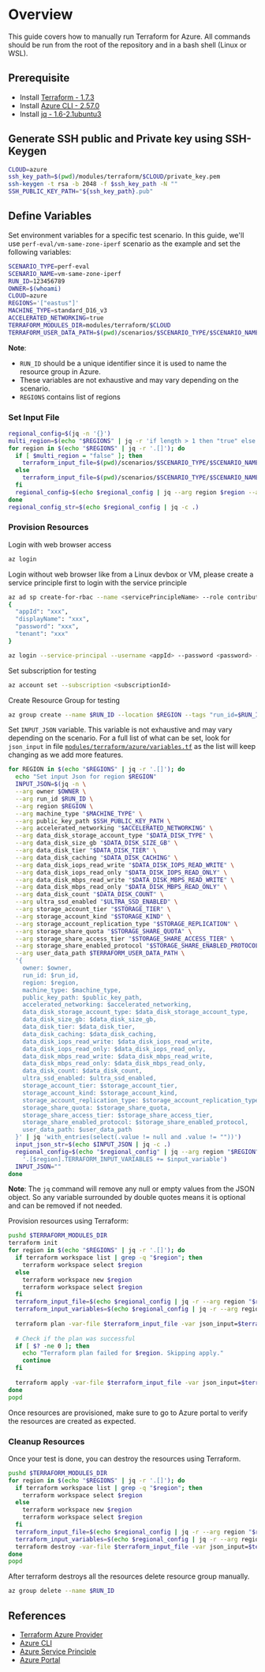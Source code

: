 # Overview

This guide covers how to manually run Terraform for Azure. All commands should be run from the root of the repository and in a bash shell (Linux or WSL).

## Prerequisite

* Install [Terraform - 1.7.3](https://developer.hashicorp.com/terraform/tutorials/azure-get-started/install-cli)
* Install [Azure CLI - 2.57.0](https://learn.microsoft.com/en-us/cli/azure/install-azure-cli-linux?pivots=apt)
* Install [jq - 1.6-2.1ubuntu3](https://stedolan.github.io/jq/download/)

## Generate SSH public and Private key using SSH-Keygen

```bash
CLOUD=azure
ssh_key_path=$(pwd)/modules/terraform/$CLOUD/private_key.pem
ssh-keygen -t rsa -b 2048 -f $ssh_key_path -N ""
SSH_PUBLIC_KEY_PATH="${ssh_key_path}.pub"
```

## Define Variables

Set environment variables for a specific test scenario. In this guide, we'll use `perf-eval/vm-same-zone-iperf` scenario as the example and set the following variables:

```bash
SCENARIO_TYPE=perf-eval
SCENARIO_NAME=vm-same-zone-iperf
RUN_ID=123456789
OWNER=$(whoami)
CLOUD=azure
REGIONS='["eastus"]' 
MACHINE_TYPE=standard_D16_v3
ACCELERATED_NETWORKING=true
TERRAFORM_MODULES_DIR=modules/terraform/$CLOUD
TERRAFORM_USER_DATA_PATH=$(pwd)/scenarios/$SCENARIO_TYPE/$SCENARIO_NAME/bash-scripts
```

**Note**:

* `RUN_ID` should be a unique identifier since it is used to name the resource group in Azure.
* These variables are not exhaustive and may vary depending on the scenario.
* `REGIONS` contains list of regions

### Set Input File

```bash
regional_config=$(jq -n '{}')
multi_region=$(echo "$REGIONS" | jq -r 'if length > 1 then "true" else "false" end')
for region in $(echo "$REGIONS" | jq -r '.[]'); do
  if [ $multi_region = "false" ]; then
    terraform_input_file=$(pwd)/scenarios/$SCENARIO_TYPE/$SCENARIO_NAME/terraform-inputs/${CLOUD}.tfvars
  else
    terraform_input_file=$(pwd)/scenarios/$SCENARIO_TYPE/$SCENARIO_NAME/terraform-inputs/${CLOUD}-${region}.tfvars
  fi
  regional_config=$(echo $regional_config | jq --arg region $region --arg file_path $terraform_input_file '. + {($region): {"TERRAFORM_INPUT_FILE" : $file_path}}')
done
regional_config_str=$(echo $regional_config | jq -c .)
```

### Provision Resources

Login with web browser access

```bash
az login
```

Login without web browser like from a Linux devbox or VM, please create a service principle first to login with the service principle

```bash
az ad sp create-for-rbac --name <servicePrincipleName> --role contributor --scopes /subscriptions/<subscriptionId>
{
  "appId": "xxx",
  "displayName": "xxx",
  "password": "xxx",
  "tenant": "xxx"
}

az login --service-principal --username <appId> --password <password> --tenant <tenant>
```

Set subscription for testing

```bash
az account set --subscription <subscriptionId>
```

Create Resource Group for testing

```bash
az group create --name $RUN_ID --location $REGION --tags "run_id=$RUN_ID" "scenario=${SCENARIO_TYPE}-${SCENARIO_NAME}" "owner=azure_devops" "creation_date=$(date -u +'%Y-%m-%dT%H:%M:%SZ')" "deletion_due_time=$(date -u -d '+2 hour' +'%Y-%m-%dT%H:%M:%SZ')"
```

Set `INPUT_JSON` variable. This variable is not exhaustive and may vary depending on the scenario. For a full list of what can be set, look for `json_input` in file [`modules/terraform/azure/variables.tf`](../../../modules/terraform/azure/variables.tf) as the list will keep changing as we add more features.

```bash
for REGION in $(echo "$REGIONS" | jq -r '.[]'); do
  echo "Set input Json for region $REGION"
  INPUT_JSON=$(jq -n \
  --arg owner $OWNER \
  --arg run_id $RUN_ID \
  --arg region $REGION \
  --arg machine_type "$MACHINE_TYPE" \
  --arg public_key_path $SSH_PUBLIC_KEY_PATH \
  --arg accelerated_networking "$ACCELERATED_NETWORKING" \
  --arg data_disk_storage_account_type "$DATA_DISK_TYPE" \
  --arg data_disk_size_gb "$DATA_DISK_SIZE_GB" \
  --arg data_disk_tier "$DATA_DISK_TIER" \
  --arg data_disk_caching "$DATA_DISK_CACHING" \
  --arg data_disk_iops_read_write "$DATA_DISK_IOPS_READ_WRITE" \
  --arg data_disk_iops_read_only "$DATA_DISK_IOPS_READ_ONLY" \
  --arg data_disk_mbps_read_write "$DATA_DISK_MBPS_READ_WRITE" \
  --arg data_disk_mbps_read_only "$DATA_DISK_MBPS_READ_ONLY" \
  --arg data_disk_count "$DATA_DISK_COUNT" \
  --arg ultra_ssd_enabled "$ULTRA_SSD_ENABLED" \
  --arg storage_account_tier "$STORAGE_TIER" \
  --arg storage_account_kind "$STORAGE_KIND" \
  --arg storage_account_replication_type "$STORAGE_REPLICATION" \
  --arg storage_share_quota "$STORAGE_SHARE_QUOTA" \
  --arg storage_share_access_tier "$STORAGE_SHARE_ACCESS_TIER" \
  --arg storage_share_enabled_protocol "$STORAGE_SHARE_ENABLED_PROTOCOL" \
  --arg user_data_path $TERRAFORM_USER_DATA_PATH \
  '{
    owner: $owner,
    run_id: $run_id,
    region: $region,
    machine_type: $machine_type,
    public_key_path: $public_key_path, 
    accelerated_networking: $accelerated_networking,
    data_disk_storage_account_type: $data_disk_storage_account_type,
    data_disk_size_gb: $data_disk_size_gb,
    data_disk_tier: $data_disk_tier,
    data_disk_caching: $data_disk_caching,
    data_disk_iops_read_write: $data_disk_iops_read_write,
    data_disk_iops_read_only: $data_disk_iops_read_only,
    data_disk_mbps_read_write: $data_disk_mbps_read_write,
    data_disk_mbps_read_only: $data_disk_mbps_read_only,
    data_disk_count: $data_disk_count,
    ultra_ssd_enabled: $ultra_ssd_enabled,
    storage_account_tier: $storage_account_tier,
    storage_account_kind: $storage_account_kind,
    storage_account_replication_type: $storage_account_replication_type,
    storage_share_quota: $storage_share_quota,
    storage_share_access_tier: $storage_share_access_tier,
    storage_share_enabled_protocol: $storage_share_enabled_protocol,
    user_data_path: $user_data_path
  }' | jq 'with_entries(select(.value != null and .value != ""))')
  input_json_str=$(echo $INPUT_JSON | jq -c .)
  regional_config=$(echo "$regional_config" | jq --arg region "$REGION" --arg input_variable "$input_json_str" \
    '.[$region].TERRAFORM_INPUT_VARIABLES += $input_variable')
  INPUT_JSON=""
done
```

**Note**: The `jq` command will remove any null or empty values from the JSON object. So any variable surrounded by double quotes means it is optional and can be removed if not needed.

Provision resources using Terraform:

```bash
pushd $TERRAFORM_MODULES_DIR
terraform init
for region in $(echo "$REGIONS" | jq -r '.[]'); do
  if terraform workspace list | grep -q "$region"; then
    terraform workspace select $region
  else
    terraform workspace new $region
    terraform workspace select $region
  fi
  terraform_input_file=$(echo $regional_config | jq -r --arg region "$region" '.[$region].TERRAFORM_INPUT_FILE')
  terraform_input_variables=$(echo $regional_config | jq -r --arg region "$region" '.[$region].TERRAFORM_INPUT_VARIABLES')
  
  terraform plan -var-file $terraform_input_file -var json_input=$terraform_input_variables
  
  # Check if the plan was successful
  if [ $? -ne 0 ]; then
    echo "Terraform plan failed for $region. Skipping apply."
    continue
  fi
  
  terraform apply -var-file $terraform_input_file -var json_input=$terraform_input_variables --auto-approve
done
popd
```

Once resources are provisioned, make sure to go to Azure portal to verify the resources are created as expected.

### Cleanup Resources

Once your test is done, you can destroy the resources using Terraform.

```bash
pushd $TERRAFORM_MODULES_DIR
for region in $(echo "$REGIONS" | jq -r '.[]'); do
  if terraform workspace list | grep -q "$region"; then
    terraform workspace select $region
  else
    terraform workspace new $region
    terraform workspace select $region
  fi
  terraform_input_file=$(echo $regional_config | jq -r --arg region "$region" '.[$region].TERRAFORM_INPUT_FILE')
  terraform_input_variables=$(echo $regional_config | jq -r --arg region "$region" '.[$region].TERRAFORM_INPUT_VARIABLES')
  terraform destroy -var-file $terraform_input_file -var json_input=$terraform_input_variables --auto-approve
done
popd
```

After terraform destroys all the resources delete resource group manually.

```bash
az group delete --name $RUN_ID
```

## References

* [Terraform Azure Provider](https://registry.terraform.io/providers/hashicorp/azurerm/latest/docs)
* [Azure CLI](https://learn.microsoft.com/en-us/cli/azure/reference-index?view=azure-cli-latest)
* [Azure Service Principle](https://docs.microsoft.com/en-us/cli/azure/create-an-azure-service-principal-azure-cli?view=azure-cli-latest)
* [Azure Portal](https://portal.azure.com/)
